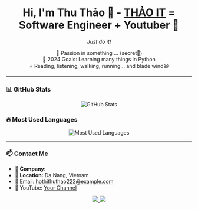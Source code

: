 <h1 align="center">Hi, I'm Thu Thảo 👋 - <a href="https://github.com/ThanhLa1802">THẢO IT</a> = Software Engineer + Youtuber 🌻</h1>

<p align="center">
  <em>Just do it!</em>
</p>

<p align="center">
  📌 Passion in something ... (secret🤫) <br>
  💪 2024 Goals: Learning many things in Python <br>
  ⭐ Reading, listening, walking, running... and blade wind😆
</p>

---

### 📊 GitHub Stats

<p align="center">
  <img src="https://github-readme-stats.vercel.app/api?username=your-github-username&show_icons=true&theme=default" alt="GitHub Stats" />
</p>

### 🔥 Most Used Languages

<p align="center">
  <img src="https://github-readme-stats.vercel.app/api/top-langs/?username=your-github-username&layout=compact&langs_count=10&theme=default" alt="Most Used Languages" />
</p>

---

### 📫 Contact Me
- 🏢 **Company:** 
- 📍 **Location:** Da Nang, Vietnam
- 📧 Email: hothithuthao222@example.com
- 🎥 YouTube: [Your Channel](https://www.youtube.com/your-channel)

<p align="center">
  <a href="https://github.com/your-github-username">
    <img src="https://img.shields.io/github/followers/your-github-username?label=Follow&style=social" />
  </a>
  <a href="https://www.youtube.com/your-channel">
    <img src="https://img.shields.io/youtube/channel/subscribers/your-channel-id?label=Subscribe&style=social" />
  </a>
</p>
